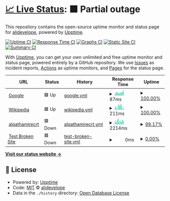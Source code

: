 # [📈 Live Status](https://demo.upptime.js.org): <!--live status--> **🟧 Partial outage**

This repository contains the open-source uptime monitor and status page for [alidevelope](https://demo.upptime.js.org), powered by [Upptime](https://github.com/upptime/upptime).

[![Uptime CI](https://github.com/alidevolope/uptime2/workflows/Uptime%20CI/badge.svg)](https://github.com/alidevolope/uptime2/actions?query=workflow%3A%22Uptime+CI%22)
[![Response Time CI](https://github.com/alidevolope/uptime2/workflows/Response%20Time%20CI/badge.svg)](https://github.com/alidevolope/uptime2/actions?query=workflow%3A%22Response+Time+CI%22)
[![Graphs CI](https://github.com/alidevolope/uptime2/workflows/Graphs%20CI/badge.svg)](https://github.com/alidevolope/uptime2/actions?query=workflow%3A%22Graphs+CI%22)
[![Static Site CI](https://github.com/alidevolope/uptime2/workflows/Static%20Site%20CI/badge.svg)](https://github.com/alidevolope/uptime2/actions?query=workflow%3A%22Static+Site+CI%22)
[![Summary CI](https://github.com/alidevolope/uptime2/workflows/Summary%20CI/badge.svg)](https://github.com/alidevolope/uptime2/actions?query=workflow%3A%22Summary+CI%22)

With [Upptime](https://upptime.js.org), you can get your own unlimited and free uptime monitor and status page, powered entirely by a GitHub repository. We use [Issues](https://github.com/alidevolope/uptime2/issues) as incident reports, [Actions](https://github.com/alidevolope/uptime2/actions) as uptime monitors, and [Pages](https://demo.upptime.js.org) for the status page.

<!--start: status pages-->
<!-- This summary is generated by Upptime (https://github.com/upptime/upptime) -->
<!-- Do not edit this manually, your changes will be overwritten -->
<!-- prettier-ignore -->
| URL | Status | History | Response Time | Uptime |
| --- | ------ | ------- | ------------- | ------ |
| <img alt="" src="https://icons.duckduckgo.com/ip3/www.google.com.ico" height="13"> [Google](https://www.google.com) | 🟩 Up | [google.yml](https://github.com/alidevolope/uptime2/commits/HEAD/history/google.yml) | <details><summary><img alt="Response time graph" src="./graphs/google/response-time-week.png" height="20"> 87ms</summary><br><a href="https://alidevolope.github.io/uptime2/history/google"><img alt="Response time 141" src="https://img.shields.io/endpoint?url=https%3A%2F%2Fraw.githubusercontent.com%2Falidevolope%2Fuptime2%2FHEAD%2Fapi%2Fgoogle%2Fresponse-time.json"></a><br><a href="https://alidevolope.github.io/uptime2/history/google"><img alt="24-hour response time 151" src="https://img.shields.io/endpoint?url=https%3A%2F%2Fraw.githubusercontent.com%2Falidevolope%2Fuptime2%2FHEAD%2Fapi%2Fgoogle%2Fresponse-time-day.json"></a><br><a href="https://alidevolope.github.io/uptime2/history/google"><img alt="7-day response time 87" src="https://img.shields.io/endpoint?url=https%3A%2F%2Fraw.githubusercontent.com%2Falidevolope%2Fuptime2%2FHEAD%2Fapi%2Fgoogle%2Fresponse-time-week.json"></a><br><a href="https://alidevolope.github.io/uptime2/history/google"><img alt="30-day response time 141" src="https://img.shields.io/endpoint?url=https%3A%2F%2Fraw.githubusercontent.com%2Falidevolope%2Fuptime2%2FHEAD%2Fapi%2Fgoogle%2Fresponse-time-month.json"></a><br><a href="https://alidevolope.github.io/uptime2/history/google"><img alt="1-year response time 141" src="https://img.shields.io/endpoint?url=https%3A%2F%2Fraw.githubusercontent.com%2Falidevolope%2Fuptime2%2FHEAD%2Fapi%2Fgoogle%2Fresponse-time-year.json"></a></details> | <details><summary><a href="https://alidevolope.github.io/uptime2/history/google">100.00%</a></summary><a href="https://alidevolope.github.io/uptime2/history/google"><img alt="All-time uptime 100.00%" src="https://img.shields.io/endpoint?url=https%3A%2F%2Fraw.githubusercontent.com%2Falidevolope%2Fuptime2%2FHEAD%2Fapi%2Fgoogle%2Fuptime.json"></a><br><a href="https://alidevolope.github.io/uptime2/history/google"><img alt="24-hour uptime 100.00%" src="https://img.shields.io/endpoint?url=https%3A%2F%2Fraw.githubusercontent.com%2Falidevolope%2Fuptime2%2FHEAD%2Fapi%2Fgoogle%2Fuptime-day.json"></a><br><a href="https://alidevolope.github.io/uptime2/history/google"><img alt="7-day uptime 100.00%" src="https://img.shields.io/endpoint?url=https%3A%2F%2Fraw.githubusercontent.com%2Falidevolope%2Fuptime2%2FHEAD%2Fapi%2Fgoogle%2Fuptime-week.json"></a><br><a href="https://alidevolope.github.io/uptime2/history/google"><img alt="30-day uptime 100.00%" src="https://img.shields.io/endpoint?url=https%3A%2F%2Fraw.githubusercontent.com%2Falidevolope%2Fuptime2%2FHEAD%2Fapi%2Fgoogle%2Fuptime-month.json"></a><br><a href="https://alidevolope.github.io/uptime2/history/google"><img alt="1-year uptime 100.00%" src="https://img.shields.io/endpoint?url=https%3A%2F%2Fraw.githubusercontent.com%2Falidevolope%2Fuptime2%2FHEAD%2Fapi%2Fgoogle%2Fuptime-year.json"></a></details>
| <img alt="" src="https://icons.duckduckgo.com/ip3/en.wikipedia.org.ico" height="13"> [Wikipedia](https://en.wikipedia.org) | 🟩 Up | [wikipedia.yml](https://github.com/alidevolope/uptime2/commits/HEAD/history/wikipedia.yml) | <details><summary><img alt="Response time graph" src="./graphs/wikipedia/response-time-week.png" height="20"> 211ms</summary><br><a href="https://alidevolope.github.io/uptime2/history/wikipedia"><img alt="Response time 206" src="https://img.shields.io/endpoint?url=https%3A%2F%2Fraw.githubusercontent.com%2Falidevolope%2Fuptime2%2FHEAD%2Fapi%2Fwikipedia%2Fresponse-time.json"></a><br><a href="https://alidevolope.github.io/uptime2/history/wikipedia"><img alt="24-hour response time 230" src="https://img.shields.io/endpoint?url=https%3A%2F%2Fraw.githubusercontent.com%2Falidevolope%2Fuptime2%2FHEAD%2Fapi%2Fwikipedia%2Fresponse-time-day.json"></a><br><a href="https://alidevolope.github.io/uptime2/history/wikipedia"><img alt="7-day response time 211" src="https://img.shields.io/endpoint?url=https%3A%2F%2Fraw.githubusercontent.com%2Falidevolope%2Fuptime2%2FHEAD%2Fapi%2Fwikipedia%2Fresponse-time-week.json"></a><br><a href="https://alidevolope.github.io/uptime2/history/wikipedia"><img alt="30-day response time 206" src="https://img.shields.io/endpoint?url=https%3A%2F%2Fraw.githubusercontent.com%2Falidevolope%2Fuptime2%2FHEAD%2Fapi%2Fwikipedia%2Fresponse-time-month.json"></a><br><a href="https://alidevolope.github.io/uptime2/history/wikipedia"><img alt="1-year response time 206" src="https://img.shields.io/endpoint?url=https%3A%2F%2Fraw.githubusercontent.com%2Falidevolope%2Fuptime2%2FHEAD%2Fapi%2Fwikipedia%2Fresponse-time-year.json"></a></details> | <details><summary><a href="https://alidevolope.github.io/uptime2/history/wikipedia">100.00%</a></summary><a href="https://alidevolope.github.io/uptime2/history/wikipedia"><img alt="All-time uptime 100.00%" src="https://img.shields.io/endpoint?url=https%3A%2F%2Fraw.githubusercontent.com%2Falidevolope%2Fuptime2%2FHEAD%2Fapi%2Fwikipedia%2Fuptime.json"></a><br><a href="https://alidevolope.github.io/uptime2/history/wikipedia"><img alt="24-hour uptime 100.00%" src="https://img.shields.io/endpoint?url=https%3A%2F%2Fraw.githubusercontent.com%2Falidevolope%2Fuptime2%2FHEAD%2Fapi%2Fwikipedia%2Fuptime-day.json"></a><br><a href="https://alidevolope.github.io/uptime2/history/wikipedia"><img alt="7-day uptime 100.00%" src="https://img.shields.io/endpoint?url=https%3A%2F%2Fraw.githubusercontent.com%2Falidevolope%2Fuptime2%2FHEAD%2Fapi%2Fwikipedia%2Fuptime-week.json"></a><br><a href="https://alidevolope.github.io/uptime2/history/wikipedia"><img alt="30-day uptime 100.00%" src="https://img.shields.io/endpoint?url=https%3A%2F%2Fraw.githubusercontent.com%2Falidevolope%2Fuptime2%2FHEAD%2Fapi%2Fwikipedia%2Fuptime-month.json"></a><br><a href="https://alidevolope.github.io/uptime2/history/wikipedia"><img alt="1-year uptime 100.00%" src="https://img.shields.io/endpoint?url=https%3A%2F%2Fraw.githubusercontent.com%2Falidevolope%2Fuptime2%2FHEAD%2Fapi%2Fwikipedia%2Fuptime-year.json"></a></details>
| <img alt="" src="https://icons.duckduckgo.com/ip3/www.alqathamirec.com.ico" height="13"> [alqathamirecrt](https://www.alqathamirec.com/) | 🟥 Down | [alqathamirecrt.yml](https://github.com/alidevolope/uptime2/commits/HEAD/history/alqathamirecrt.yml) | <details><summary><img alt="Response time graph" src="./graphs/alqathamirecrt/response-time-week.png" height="20"> 2214ms</summary><br><a href="https://alidevolope.github.io/uptime2/history/alqathamirecrt"><img alt="Response time 1867" src="https://img.shields.io/endpoint?url=https%3A%2F%2Fraw.githubusercontent.com%2Falidevolope%2Fuptime2%2FHEAD%2Fapi%2Falqathamirecrt%2Fresponse-time.json"></a><br><a href="https://alidevolope.github.io/uptime2/history/alqathamirecrt"><img alt="24-hour response time 2385" src="https://img.shields.io/endpoint?url=https%3A%2F%2Fraw.githubusercontent.com%2Falidevolope%2Fuptime2%2FHEAD%2Fapi%2Falqathamirecrt%2Fresponse-time-day.json"></a><br><a href="https://alidevolope.github.io/uptime2/history/alqathamirecrt"><img alt="7-day response time 2214" src="https://img.shields.io/endpoint?url=https%3A%2F%2Fraw.githubusercontent.com%2Falidevolope%2Fuptime2%2FHEAD%2Fapi%2Falqathamirecrt%2Fresponse-time-week.json"></a><br><a href="https://alidevolope.github.io/uptime2/history/alqathamirecrt"><img alt="30-day response time 1867" src="https://img.shields.io/endpoint?url=https%3A%2F%2Fraw.githubusercontent.com%2Falidevolope%2Fuptime2%2FHEAD%2Fapi%2Falqathamirecrt%2Fresponse-time-month.json"></a><br><a href="https://alidevolope.github.io/uptime2/history/alqathamirecrt"><img alt="1-year response time 1867" src="https://img.shields.io/endpoint?url=https%3A%2F%2Fraw.githubusercontent.com%2Falidevolope%2Fuptime2%2FHEAD%2Fapi%2Falqathamirecrt%2Fresponse-time-year.json"></a></details> | <details><summary><a href="https://alidevolope.github.io/uptime2/history/alqathamirecrt">99.17%</a></summary><a href="https://alidevolope.github.io/uptime2/history/alqathamirecrt"><img alt="All-time uptime 99.68%" src="https://img.shields.io/endpoint?url=https%3A%2F%2Fraw.githubusercontent.com%2Falidevolope%2Fuptime2%2FHEAD%2Fapi%2Falqathamirecrt%2Fuptime.json"></a><br><a href="https://alidevolope.github.io/uptime2/history/alqathamirecrt"><img alt="24-hour uptime 96.65%" src="https://img.shields.io/endpoint?url=https%3A%2F%2Fraw.githubusercontent.com%2Falidevolope%2Fuptime2%2FHEAD%2Fapi%2Falqathamirecrt%2Fuptime-day.json"></a><br><a href="https://alidevolope.github.io/uptime2/history/alqathamirecrt"><img alt="7-day uptime 99.17%" src="https://img.shields.io/endpoint?url=https%3A%2F%2Fraw.githubusercontent.com%2Falidevolope%2Fuptime2%2FHEAD%2Fapi%2Falqathamirecrt%2Fuptime-week.json"></a><br><a href="https://alidevolope.github.io/uptime2/history/alqathamirecrt"><img alt="30-day uptime 99.68%" src="https://img.shields.io/endpoint?url=https%3A%2F%2Fraw.githubusercontent.com%2Falidevolope%2Fuptime2%2FHEAD%2Fapi%2Falqathamirecrt%2Fuptime-month.json"></a><br><a href="https://alidevolope.github.io/uptime2/history/alqathamirecrt"><img alt="1-year uptime 99.68%" src="https://img.shields.io/endpoint?url=https%3A%2F%2Fraw.githubusercontent.com%2Falidevolope%2Fuptime2%2FHEAD%2Fapi%2Falqathamirecrt%2Fuptime-year.json"></a></details>
| <img alt="" src="https://icons.duckduckgo.com/ip3/thissitedoesnotexist.koj.co.ico" height="13"> [Test Broken Site](https://thissitedoesnotexist.koj.co) | 🟥 Down | [test-broken-site.yml](https://github.com/alidevolope/uptime2/commits/HEAD/history/test-broken-site.yml) | <details><summary><img alt="Response time graph" src="./graphs/test-broken-site/response-time-week.png" height="20"> 0ms</summary><br><a href="https://alidevolope.github.io/uptime2/history/test-broken-site"><img alt="Response time 0" src="https://img.shields.io/endpoint?url=https%3A%2F%2Fraw.githubusercontent.com%2Falidevolope%2Fuptime2%2FHEAD%2Fapi%2Ftest-broken-site%2Fresponse-time.json"></a><br><a href="https://alidevolope.github.io/uptime2/history/test-broken-site"><img alt="24-hour response time 0" src="https://img.shields.io/endpoint?url=https%3A%2F%2Fraw.githubusercontent.com%2Falidevolope%2Fuptime2%2FHEAD%2Fapi%2Ftest-broken-site%2Fresponse-time-day.json"></a><br><a href="https://alidevolope.github.io/uptime2/history/test-broken-site"><img alt="7-day response time 0" src="https://img.shields.io/endpoint?url=https%3A%2F%2Fraw.githubusercontent.com%2Falidevolope%2Fuptime2%2FHEAD%2Fapi%2Ftest-broken-site%2Fresponse-time-week.json"></a><br><a href="https://alidevolope.github.io/uptime2/history/test-broken-site"><img alt="30-day response time 0" src="https://img.shields.io/endpoint?url=https%3A%2F%2Fraw.githubusercontent.com%2Falidevolope%2Fuptime2%2FHEAD%2Fapi%2Ftest-broken-site%2Fresponse-time-month.json"></a><br><a href="https://alidevolope.github.io/uptime2/history/test-broken-site"><img alt="1-year response time 0" src="https://img.shields.io/endpoint?url=https%3A%2F%2Fraw.githubusercontent.com%2Falidevolope%2Fuptime2%2FHEAD%2Fapi%2Ftest-broken-site%2Fresponse-time-year.json"></a></details> | <details><summary><a href="https://alidevolope.github.io/uptime2/history/test-broken-site">0.00%</a></summary><a href="https://alidevolope.github.io/uptime2/history/test-broken-site"><img alt="All-time uptime 0.00%" src="https://img.shields.io/endpoint?url=https%3A%2F%2Fraw.githubusercontent.com%2Falidevolope%2Fuptime2%2FHEAD%2Fapi%2Ftest-broken-site%2Fuptime.json"></a><br><a href="https://alidevolope.github.io/uptime2/history/test-broken-site"><img alt="24-hour uptime 0.00%" src="https://img.shields.io/endpoint?url=https%3A%2F%2Fraw.githubusercontent.com%2Falidevolope%2Fuptime2%2FHEAD%2Fapi%2Ftest-broken-site%2Fuptime-day.json"></a><br><a href="https://alidevolope.github.io/uptime2/history/test-broken-site"><img alt="7-day uptime 0.00%" src="https://img.shields.io/endpoint?url=https%3A%2F%2Fraw.githubusercontent.com%2Falidevolope%2Fuptime2%2FHEAD%2Fapi%2Ftest-broken-site%2Fuptime-week.json"></a><br><a href="https://alidevolope.github.io/uptime2/history/test-broken-site"><img alt="30-day uptime 0.00%" src="https://img.shields.io/endpoint?url=https%3A%2F%2Fraw.githubusercontent.com%2Falidevolope%2Fuptime2%2FHEAD%2Fapi%2Ftest-broken-site%2Fuptime-month.json"></a><br><a href="https://alidevolope.github.io/uptime2/history/test-broken-site"><img alt="1-year uptime 0.00%" src="https://img.shields.io/endpoint?url=https%3A%2F%2Fraw.githubusercontent.com%2Falidevolope%2Fuptime2%2FHEAD%2Fapi%2Ftest-broken-site%2Fuptime-year.json"></a></details>

<!--end: status pages-->

[**Visit our status website →**](https://demo.upptime.js.org)

## 📄 License

- Powered by: [Upptime](https://github.com/upptime/upptime)
- Code: [MIT](./LICENSE) © [alidevelope](https://demo.upptime.js.org)
- Data in the `./history` directory: [Open Database License](https://opendatacommons.org/licenses/odbl/1-0/)
